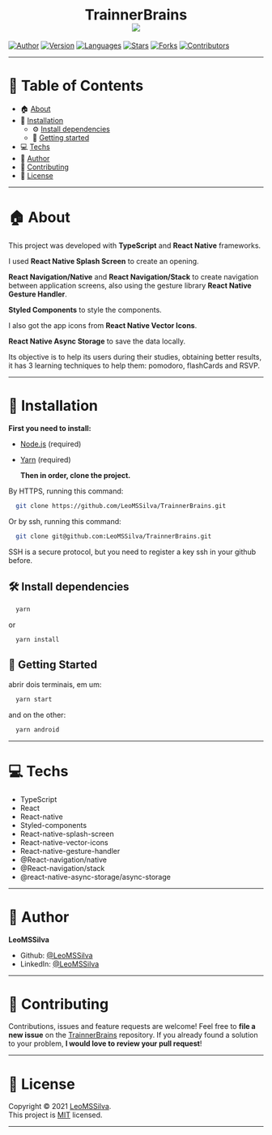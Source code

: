 <h1 align="center">TrainnerBrains
	<br/>
  <img src="./demonstration.gif"/>
	<br/>
</h1>

[![Author](https://img.shields.io/badge/author-LeoMSSilva-blue?style=flat-square)](https://github.com/LeoMSSilva)
[![Version](https://img.shields.io/badge/version-1.0.0-blue.svg?cacheSeconds=2592000)](https://github.com/LeoMSSilva)
[![Languages](https://img.shields.io/github/languages/count/LeoMSSilva/TrainnerBrains?color=blue&style=flat-square)](#)
[![Stars](https://img.shields.io/github/stars/LeoMSSilva/TrainnerBrains?color=blue&style=flat-square)](https://github.com/LeoMSSilva/TrainnerBrains/stargazers)
[![Forks](https://img.shields.io/github/forks/LeoMSSilva/TrainnerBrains?color=blue&style=flat-square)](https://github.com/LeoMSSilva/TrainnerBrains/network/members)
[![Contributors](https://img.shields.io/github/contributors/LeoMSSilva/TrainnerBrains?color=blue&style=flat-square)](https://github.com/LeoMSSilva/TrainnerBrains/graphs/contributors)

---

# :pushpin: Table of Contents

- :house: [About](#house-about)
- :dart: [Installation](#dart-installation)
  - :gear: [Install dependencies](#hammer_and_wrench-install-dependencies)
  - :rocket: [Getting started](#rocket-getting-started)
- :computer: [Techs](#computer-techs)
- :bust_in_silhouette: [Author](#bust_in_silhouette-author)
- :handshake: [Contributing](#handshake-contributing)
- :scroll: [License](#scroll-license)

---

# :house: About

This project was developed with **TypeScript** and **React Native** frameworks.

I used **React Native Splash Screen** to create an opening.

**React Navigation/Native** and **React Navigation/Stack** to create navigation between application screens, also using the gesture library **React Native Gesture Handler**.

**Styled Components** to style the components.

I also got the app icons from **React Native Vector Icons**.

**React Native Async Storage** to save the data locally.

Its objective is to help its users during their studies, obtaining better results, it has 3 learning techniques to help them: pomodoro, flashCards and RSVP.

---

# :dart: Installation

**First you need to install:**

- [Node.js](https://pt-br.nodejs.org/) (required)
- [Yarn](https://yarnpkg.com/) (required)

  **Then in order, clone the project.**

By HTTPS, running this command:

```bash
  git clone https://github.com/LeoMSSilva/TrainnerBrains.git
```

Or by ssh, running this command:

```bash
  git clone git@github.com:LeoMSSilva/TrainnerBrains.git
```

SSH is a secure protocol, but you need to register a key ssh in your github before.

## :hammer_and_wrench: Install dependencies

```bash
  yarn
```

or

```bash
  yarn install
```

## :rocket: Getting Started

abrir dois terminais, em um:

```bash
  yarn start
```

and on the other:

```bash
  yarn android
```

---

# :computer: Techs

- TypeScript
- React
- React-native
- Styled-components
- React-native-splash-screen
- React-native-vector-icons
- React-native-gesture-handler
- @React-navigation/native
- @React-navigation/stack
- @react-native-async-storage/async-storage

---

# :bust_in_silhouette: Author

**LeoMSSilva**

- Github: [@LeoMSSilva](https://github.com/LeoMSSilva)
- LinkedIn: [@LeoMSSilva](https://linkedin.com/in/LeoMSSilva)

---

# :handshake: Contributing

Contributions, issues and feature requests are welcome! Feel free to **file a new issue** on the [TrainnerBrains](https://github.com/LeoMSSilva/TrainnerBrains/issues) repository. If you already found a solution to your problem, **I would love to review your pull request**!

---

# :scroll: License

Copyright :copyright: 2021 [LeoMSSilva](https://github.com/LeoMSSilva).
<br/>
This project is [MIT](https://github.com/LeoMSSilva/TrainnerBrains/blob/main/LICENSE) licensed.

---
